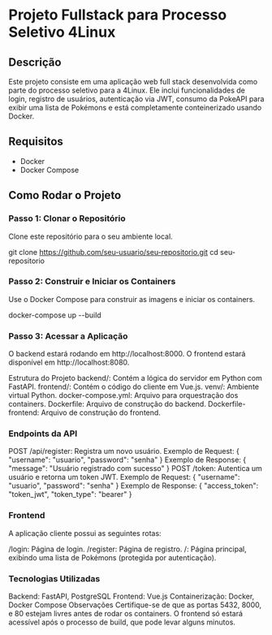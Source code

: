 # Projeto Fullstack para Processo Seletivo 4Linux

## Descrição
Este projeto consiste em uma aplicação web full stack desenvolvida como parte do processo seletivo para a 4Linux. Ele inclui funcionalidades de login, registro de usuários, autenticação via JWT, consumo da PokeAPI para exibir uma lista de Pokémons e está completamente conteinerizado usando Docker.

## Requisitos
- Docker
- Docker Compose

## Como Rodar o Projeto

### Passo 1: Clonar o Repositório
Clone este repositório para o seu ambiente local.


git clone https://github.com/seu-usuario/seu-repositorio.git
cd seu-repositorio

### Passo 2: Construir e Iniciar os Containers
Use o Docker Compose para construir as imagens e iniciar os containers.

docker-compose up --build

### Passo 3: Acessar a Aplicação
O backend estará rodando em http://localhost:8000.
O frontend estará disponível em http://localhost:8080.

Estrutura do Projeto
backend/: Contém a lógica do servidor em Python com FastAPI.
frontend/: Contém o código do cliente em Vue.js.
venv/: Ambiente virtual Python.
docker-compose.yml: Arquivo para orquestração dos containers.
Dockerfile: Arquivo de construção do backend.
Dockerfile-frontend: Arquivo de construção do frontend.

### Endpoints da API
POST /api/register: Registra um novo usuário.
Exemplo de Request:
{
  "username": "usuario",
  "password": "senha"
}
Exemplo de Response:
{
  "message": "Usuário registrado com sucesso"
}
POST /token: Autentica um usuário e retorna um token JWT.
Exemplo de Request:
{
  "username": "usuario",
  "password": "senha"
}
Exemplo de Response:
{
  "access_token": "token_jwt",
  "token_type": "bearer"
}

### Frontend
A aplicação cliente possui as seguintes rotas:

/login: Página de login.
/register: Página de registro.
/: Página principal, exibindo uma lista de Pokémons (protegida por autenticação).

### Tecnologias Utilizadas
Backend: FastAPI, PostgreSQL
Frontend: Vue.js
Containerização: Docker, Docker Compose
Observações
Certifique-se de que as portas 5432, 8000, e 80 estejam livres antes de rodar os containers.
O frontend só estará acessível após o processo de build, que pode levar alguns minutos.